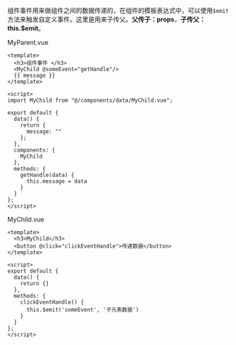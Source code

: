 组件事件用来做组件之间的数据传递的，在组件的模板表达式中，可以使用`$emit`方法来触发自定义事件。这里是用来子传父。**父传子：props**，**子传父：this.$emit**。

MyParent.vue

```vue
<template>
  <h3>组件事件 </h3>
  <MyChild @someEvent="getHandle"/>
  {{ message }}
</template>

<script>
import MyChild from "@/components/data/MyChild.vue";

export default {
  data() {
    return {
      message: ""
    };
  },
  components: {
    MyChild
  },
  methods: {
    getHandle(data) {
      this.message = data
    }
  }
};
</script>
```

MyChild.vue

```vue
<template>
  <h3>MyChild</h3>
  <button @click="clickEventHandle">传递数据</button>
</template>

<script>
export default {
  data() {
    return {}
  },
  methods: {
    clickEventHandle() {
      this.$emit('someEvent', '子元素数据')
    }
  }
};
</script>
```